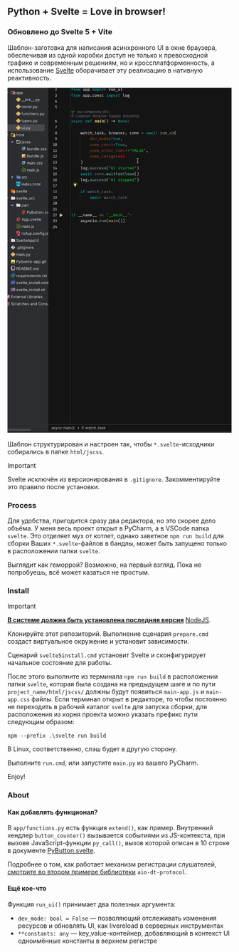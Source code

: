 ## Python + Svelte = Love in browser!
### Обновлено до Svelte 5 + Vite
Шаблон-заготовка для написания асинхронного UI в окне браузера, обеспечивая из одной коробки доступ не только к превосходной графике и современным решениям, но и кроссплатформенность, а использование [Svelte](https://svelte.dev/) оборачивает эту реализацию в нативную реактивность.

![alt](PySvelte-app.gif)

Шаблон структурирован и настроен так, чтобы `*.svelte`-исходники собирались в папке `html/jscss`.

> [!IMPORTANT]
> Svelte исключён из версионирования в `.gitignore`. Закомментируйте это правило после установки.

### Process
Для удобства, пригодится сразу два редактора, но это скорее дело объёма. У меня весь проект открыт в PyCharm, а в VSCode папка `svelte`. Это отделяет мух от котлет, однако заветное `npm run build` для сборки Ваших `*.svelte`-файлов в бандлы, может быть запущено только в расположении папки `svelte`.

Выглядит как геморрой?
Возможно, на первый взгляд.
Пока не попробуешь, всё может казаться не простым.

### Install
> [!IMPORTANT]
> <b><u>В системе должна быть установлена последняя версия</u></b> [NodeJS](https://nodejs.org/).

Клонируйте этот репозиторий.
Выполнение сценария `prepare.cmd` создаст виртуальное окружение и установит зависимости.

Сценарий `svelte5install.cmd` установит Svelte и сконфигурирует начальное состояние для работы.

После этого выполните из терминала `npm run build` в расположении папки `svelte`, которая была создана на предыдущем шаге и по пути `project_name/html/jscss/` должны будут появиться `main-app.js` и `main-app.css` файлы. Если терминал открыт в редакторе, то чтобы постоянно не переходить в рабочий каталог `svelte` для запуска сборки, для расположения из корня проекта можно указать префикс пути следующим образом:
```shell
npm --prefix .\svelte run build
```
В Linux, соответственно, слэш будет в другую сторону.

Выполните `run.cmd`, или запустите `main.py` из вашего PyCharm.

Enjoy!

### About
#### Как добавлять функционал?

В `app/functions.py` есть функция `extend()`, как пример. Внутренний хендлер `button_counter()` вызывается событиями из JS-контекста, при вызове JavaScript-функции `py_call()`, вызов которой описан в 10 строке в документе [PyButton.svelte](svelte_src/part/PyButton.svelte).

Подробнее о том, как работает механизм регистрации слушателей, [смотрите во втором примере библиотеки](https://github.com/PieceOfGood/aio_dt_protocol) `aio-dt-protocol`.

#### Ещё кое-что
Функция `run_ui()` принимает два полезных аргумента:
  * `dev_mode: bool = False` — позволяющий отслеживать изменения ресурсов и обновлять UI, как livereload в серверных инструментах
  * `**constants: any` — key_value-контейнер, добавляющий в контекст UI одноимённые константы в верхнем регистре
